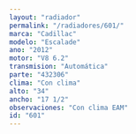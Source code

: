 ```yaml
---
layout: "radiador"
permalink: "/radiadores/601/"
marca: "Cadillac"
modelo: "Escalade"
ano: "2012"
motor: "V8 6.2"
transmision: "Automática"
parte: "432306"
clima: "Con clima"
alto: "34"
ancho: "17 1/2"
observaciones: "Con clima EAM"
id: "601"
---
```


